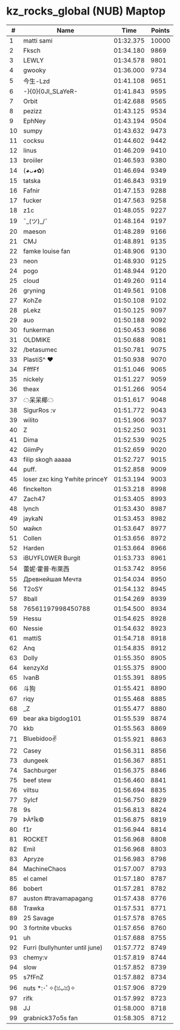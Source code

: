 # kz_rocks_global (NUB) Maptop

|  # | Name | Time | Points |
|-------------- | -------------- | -------------- | -------------- | 
| 1 | matti sami | 01:32.375 | 10000 | 
| 2 | Fksch | 01:34.180 | 9869 | 
| 3 | LEWLY | 01:34.578 | 9801 | 
| 4 | gwooky | 01:36.000 | 9734 | 
| 5 | 今生-Lzd | 01:41.108 | 9651 | 
| 6 | -}{0}{0JI_SLaYeR- | 01:41.843 | 9595 | 
| 7 | Orbit | 01:42.688 | 9565 | 
| 8 | pezizz | 01:43.125 | 9534 | 
| 9 | EphNey | 01:43.194 | 9504 | 
| 10 | sumpy | 01:43.632 | 9473 | 
| 11 | cocksu | 01:44.602 | 9442 | 
| 12 | linus | 01:46.209 | 9410 | 
| 13 | broiiler | 01:46.593 | 9380 | 
| 14 | (◕ᴗ◕✿) | 01:46.694 | 9349 | 
| 15 | tatska | 01:46.843 | 9319 | 
| 16 | Fafnir | 01:47.153 | 9288 | 
| 17 | fucker | 01:47.563 | 9258 | 
| 18 | z1c | 01:48.055 | 9227 | 
| 19 | ¯\_(ツ)_/¯ | 01:48.164 | 9197 | 
| 20 | maeson | 01:48.289 | 9166 | 
| 21 | CMJ | 01:48.891 | 9135 | 
| 22 | famke louise fan | 01:48.906 | 9130 | 
| 23 | neon | 01:48.930 | 9125 | 
| 24 | pogo | 01:48.944 | 9120 | 
| 25 | cloud | 01:49.260 | 9114 | 
| 26 | gryning | 01:49.561 | 9108 | 
| 27 | KohZe | 01:50.108 | 9102 | 
| 28 | pLekz | 01:50.125 | 9097 | 
| 29 | auo | 01:50.188 | 9092 | 
| 30 | funkerman | 01:50.453 | 9086 | 
| 31 | OLDMIKE | 01:50.688 | 9081 | 
| 32 | /betasumec | 01:50.781 | 9075 | 
| 33 | PlastiS^ ♥ | 01:50.938 | 9070 | 
| 34 | FfffFf | 01:51.046 | 9065 | 
| 35 | nickely | 01:51.227 | 9059 | 
| 36 | theax | 01:51.266 | 9054 | 
| 37 | ☁呆呆椰☁ | 01:51.617 | 9048 | 
| 38 | SigurRos :v | 01:51.772 | 9043 | 
| 39 | wilito | 01:51.906 | 9037 | 
| 40 | Z | 01:52.250 | 9031 | 
| 41 | Dima | 01:52.539 | 9025 | 
| 42 | GiimPy | 01:52.659 | 9020 | 
| 43 | filip skogh aaaaa | 01:52.727 | 9015 | 
| 44 | puff. | 01:52.858 | 9009 | 
| 45 | loser zxc king ϒwhite princeϒ | 01:53.194 | 9003 | 
| 46 | finckelton | 01:53.218 | 8998 | 
| 47 | Zach47 | 01:53.405 | 8993 | 
| 48 | lynch | 01:53.430 | 8987 | 
| 49 | jaykaN | 01:53.453 | 8982 | 
| 50 | майкл | 01:53.647 | 8977 | 
| 51 | Collen | 01:53.656 | 8972 | 
| 52 | Harden | 01:53.664 | 8966 | 
| 53 | iBUYFL0WER Burgit | 01:53.733 | 8961 | 
| 54 | 蕾妮·霍普·布萊西 | 01:53.742 | 8956 | 
| 55 | Древнейшая Мечта | 01:54.034 | 8950 | 
| 56 | T2oSY | 01:54.132 | 8945 | 
| 57 | 8ball | 01:54.269 | 8939 | 
| 58 | 76561197998450788 | 01:54.500 | 8934 | 
| 59 | Hessu | 01:54.625 | 8928 | 
| 60 | Nessie | 01:54.632 | 8923 | 
| 61 | mattiS | 01:54.718 | 8918 | 
| 62 | Anq | 01:54.835 | 8912 | 
| 63 | Dolly | 01:55.350 | 8905 | 
| 64 | kenzyXd | 01:55.375 | 8900 | 
| 65 | IvanB | 01:55.391 | 8895 | 
| 66 | 斗狗 | 01:55.421 | 8890 | 
| 67 | riqy | 01:55.468 | 8885 | 
| 68 | _Z | 01:55.477 | 8880 | 
| 69 | bear aka bigdog101 | 01:55.539 | 8874 | 
| 70 | kkb | 01:55.563 | 8869 | 
| 71 | Bluebidoo✌ | 01:55.921 | 8863 | 
| 72 | Casey | 01:56.311 | 8856 | 
| 73 | dungeek | 01:56.367 | 8851 | 
| 74 | Sachburger | 01:56.375 | 8846 | 
| 75 | beef stew | 01:56.460 | 8841 | 
| 76 | viltsu | 01:56.694 | 8835 | 
| 77 | Sylcf | 01:56.750 | 8829 | 
| 78 | 9s | 01:56.813 | 8824 | 
| 79 | ÞÀ†Îk© | 01:56.875 | 8819 | 
| 80 | f1r | 01:56.944 | 8814 | 
| 81 | ROCKET | 01:56.968 | 8808 | 
| 82 | Emil | 01:56.968 | 8803 | 
| 83 | Apryze | 01:56.983 | 8798 | 
| 84 | MachineChaos | 01:57.007 | 8793 | 
| 85 | el camel | 01:57.180 | 8787 | 
| 86 | bobert | 01:57.281 | 8782 | 
| 87 | auston #travamapagang | 01:57.438 | 8776 | 
| 88 | Trawka | 01:57.531 | 8771 | 
| 89 | 25 Savage | 01:57.578 | 8765 | 
| 90 | 3 fortnite vbucks | 01:57.656 | 8760 | 
| 91 | uh | 01:57.688 | 8755 | 
| 92 | Furri (bullyhunter until june) | 01:57.772 | 8749 | 
| 93 | chemy:v | 01:57.819 | 8744 | 
| 94 | slow | 01:57.852 | 8739 | 
| 95 | s7fFnZ | 01:57.882 | 8734 | 
| 96 | nuts *:･ﾟ✧(ꈍᴗꈍ)✧ | 01:57.906 | 8729 | 
| 97 | rifk | 01:57.992 | 8723 | 
| 98 | JJ | 01:58.000 | 8718 | 
| 99 | grabnick37o5s fan | 01:58.305 | 8712 | 

